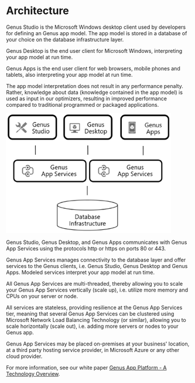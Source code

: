 # Architecture

Genus Studio is the Microsoft Windows desktop client used by developers for defining an Genus app model. The app model is stored in a database of your choice on the database infrastructure layer.

Genus Desktop is the end user client for Microsoft Windows, interpreting your app model at run time.

Genus Apps is the end user client for web browsers, mobile phones and tablets, also interpreting your app model at run time.

The app model interpretation does not result in any performance penalty. Rather, knowledge about data (knowledge contained in the app model) is used as input in our optimizers, resulting in improved performance compared to traditional programmed or packaged applications.

![architecture.png](media/architecture450x327.png)

Genus Studio, Genus Desktop, and Genus Apps communicates with Genus App Services using the protocols http or https on ports 80 or 443.

Genus App Services manages connectivity to the database layer and offer services to the Genus clients, i.e. Genus Studio, Genus Desktop and Genus Apps. Modeled services interpret your app model at run time.

All Genus App Services are multi-threaded, thereby allowing you to scale your Genus App Services vertically (scale up), i.e. utilize more memory and CPUs on your server or node.

All services are stateless, providing resilience at the Genus App Services tier, meaning that several Genus App Services can be clustered using Microsoft Network Load Balancing Technology (or similar), allowing you to scale horizontally (scale out), i.e. adding more servers or nodes to your Genus app.

Genus App Services may be placed on-premises at your business' location, at a third party hosting service provider, in Microsoft Azure or any other cloud provider.

For more information, see our white paper [Genus App Platform - A Technology Overview](https://www.genus.no/?PageKey=cf6b2fa4-4846-4b24-be1b-69999935bf1f).
